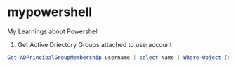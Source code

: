 # mypowershell
My Learnings about Powershell


1. Get Active Driectory Groups attached to useraccount
```ps1
Get-ADPrincipalGroupMembership username | select Name | Where-Object {$_.name -like '*pattern*'} | Sort Name
```
